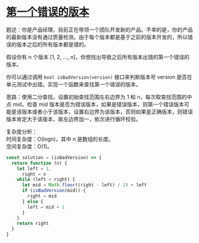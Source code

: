 # [第一个错误的版本](https://leetcode.cn/problems/first-bad-version)

题述：你是产品经理，目前正在带领一个团队开发新的产品。不幸的是，你的产品的最新版本没有通过质量检测。由于每个版本都是基于之前的版本开发的，所以错误的版本之后的所有版本都是错的。

假设你有 n 个版本 [1, 2, ..., n]，你想找出导致之后所有版本出错的第一个错误的版本。

你可以通过调用 `bool isBadVersion(version)` 接口来判断版本号 version 是否在单元测试中出错。实现一个函数来查找第一个错误的版本。

思路：使用二分查找，设置初始查找范围左右边界为 1 和 n，每次取查找范围的中点 mid，检查 mid 版本是否为错误版本，如果是错误版本，则第一个错误版本可能是该版本或者小于该版本，设置右边界为该版本，否则如果是正确版本，则错误版本肯定大于该版本，故左边界加一，依次进行循环校验。

复杂度分析：  
时间复杂度：O(log⁡n)，其中 n 是数组的长度。  
空间复杂度：O(1)。

```javascript
const solution = (isBadVersion) => {
  return function (n) {
    let left = 1,
      right = n
    while (left < right) {
      let mid = Math.floor((right - left) / 2) + left
      if (isBadVersion(mid)) {
        right = mid
      } else {
        left = mid + 1
      }
    }
    return right
  }
}
```
